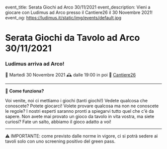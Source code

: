 event_title: Serata Giochi ad Arco 30/11/2021
event_description: Vieni a giocare con Ludimus ad Arco presso il Cantiere26 il 30 Novembre 2021!
event_og: https://ludimus.it/static/img/events/default.jpg

# Serata Giochi da Tavolo ad Arco 30/11/2021

### Ludimus arriva ad Arco!

📅 Martedì 30 Novembre 2021
🕰 dalle 19:00 in poi
📍 [Cantiere26](https://g.page/Cantiere26?share)

---

🎲 **Come funziona?**

Voi venite, noi ci mettiamo i giochi (tanti giochi!)
Vedete qualcosa che conoscete? Potete giocarci!
Volete provare qualcosa ma non ne conoscete le regole? I nostri esperti saranno pronti a spiegarvi tutto quel che c'è da sapere.
Non avete mai provato un gioco da tavolo in vita vostra, ma siete curiosi? Fate un salto, abbiamo il gioco adatto a voi!

---
⚠️ IMPORTANTE: come previsto dalle norme in vigore, ci si potrà sedere ai tavoli solo con uno screening positivo del green pass.

